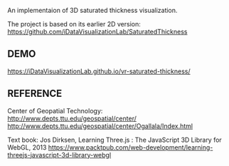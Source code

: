 An implementaion of 3D saturated thickness visualization.

The project is based on its earlier 2D version:
https://github.com/iDataVisualizationLab/SaturatedThickness

## DEMO

https://iDataVisualizationLab.github.io/vr-saturated-thickness/

## REFERENCE

Center of Geopatial Technology:  
http://www.depts.ttu.edu/geospatial/center/
http://www.depts.ttu.edu/geospatial/center/Ogallala/Index.html

Text book: Jos Dirksen, Learning Three.js : The JavaScript 3D Library for WebGL, 2013
https://www.packtpub.com/web-development/learning-threejs-javascript-3d-library-webgl

